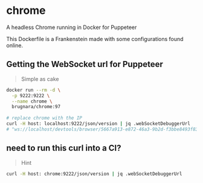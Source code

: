# chrome
A headless Chrome running in Docker for Puppeteer

This Dockerfile is a Frankenstein made with some configurations found online.

## Getting the WebSocket url for Puppeteer
> Simple as cake

```bash
docker run --rm -d \
  -p 9222:9222 \
  --name chrome \
  brugnara/chrome:97
  
# replace chrome with the IP
curl -H host: localhost:9222/json/version | jq .webSocketDebuggerUrl
# "ws://localhost/devtools/browser/5667a913-e872-46a3-9b2d-f3bbe8493f83"
```

## need to run this curl into a CI? 
> Hint

```bash
curl -H host: chrome:9222/json/version | jq .webSocketDebuggerUrl
```
